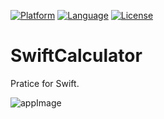 [![Platform](http://img.shields.io/badge/platform-iOS-blue.svg?style=flat
)](https://developer.apple.com/macos)
[![Language](http://img.shields.io/badge/language-swift-orenge.svg?style=flat
)](https://developer.apple.com/swift)
[![License](http://img.shields.io/badge/license-MIT-green.svg?style=flat
)](http://mit-license.org)

# SwiftCalculator 

Pratice for Swift.


![appImage](https://raw.github.com/givingjan/SwiftCalculator/master/cals.png)
